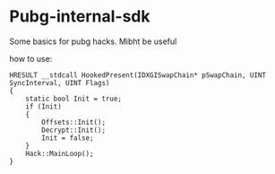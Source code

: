 # Pubg-internal-sdk
Some basics for pubg hacks. Mibht be useful

how to use:
```
HRESULT __stdcall HookedPresent(IDXGISwapChain* pSwapChain, UINT SyncInterval, UINT Flags)
{
	static bool Init = true;
	if (Init)
	{
		Offsets::Init();
		Decrypt::Init();
		Init = false;
	}
	Hack::MainLoop();
}

```
